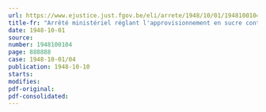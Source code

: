 ```yaml
---
url: https://www.ejustice.just.fgov.be/eli/arrete/1948/10/01/1948100104/justel
title-fr: "Arrêté ministériel réglant l'approvisionnement en sucre contre remise de timbres de ravitaillement"
date: 1948-10-01
source:
number: 1948100104
page: 888888
case: 1948-10-01/04
publication: 1948-10-10
starts:
modifies:
pdf-original:
pdf-consolidated:
---
```


